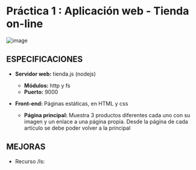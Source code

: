 # Práctica 1 : Aplicación web - Tienda on-line

![image](https://user-images.githubusercontent.com/32259251/118304391-ea38c980-b4e6-11eb-8b52-fa9d06b6a8f9.png)

## **ESPECIFICACIONES**

* **Servidor web:** tienda.js (nodejs)
  * **Módulos:** http y fs
  * **Puerto:** 9000
 
* **Front-end:** Páginas estáticas, en HTML y css
  * **Página principal:** Muestra 3 productos diferentes cada uno con su imagen y un enlace a una página propia. Desde la página de cada artículo se debe poder volver a la principal

## **MEJORAS**
* Recurso /ls: 


